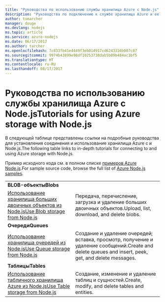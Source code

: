 ```yaml
---
title: "Руководства по использованию службы хранилища Azure с Node.js"
description: "Руководства по подключению к службе хранилища Azure и ее использованию с Node.js."
author: tomarcher
manager: douge
ms.devlang: nodejs
ms.topic: article
ms.service: azure-nodejs
ms.date: 06/17/2017
ms.author: tarcher
ms.openlocfilehash: 7c833fb41e4449f3eb014917cd6243316b007c87
ms.sourcegitcommit: 9974b43899e98df10253738dab5b09b484ac1bf5
ms.translationtype: HT
ms.contentlocale: ru-RU
ms.lasthandoff: 08/17/2017
---
```

# <a name="tutorials-for-using-azure-storage-with-nodejs"></a><span data-ttu-id="c1bca-103">Руководства по использованию службы хранилища Azure с Node.js</span><span class="sxs-lookup"><span data-stu-id="c1bca-103">Tutorials for using Azure storage with Node.js</span></span>

<span data-ttu-id="c1bca-104">В следующей таблице представлены ссылки на подробные руководства для установления соединения и использование хранилища Azure с и Node.js.</span><span class="sxs-lookup"><span data-stu-id="c1bca-104">The following table links to in-depth tutorials for connecting to and using Azure storage with Node.js.</span></span>

<span data-ttu-id="c1bca-105">Пример исходного кода см. в полном списке [примеров Azure Node.js](https://azure.microsoft.com/resources/samples/?term=nodejs).</span><span class="sxs-lookup"><span data-stu-id="c1bca-105">For sample source code, browse the full list of [Azure Node.js samples](https://azure.microsoft.com/resources/samples/?term=nodejs).</span></span>

| | |
|---|---|
| <span data-ttu-id="c1bca-106">**BLOB-объекты**</span><span class="sxs-lookup"><span data-stu-id="c1bca-106">**Blobs**</span></span> ||
| [<span data-ttu-id="c1bca-107">Использование хранилища больших двоичных объектов из Node.js</span><span class="sxs-lookup"><span data-stu-id="c1bca-107">Use Blob storage from Node.js</span></span>](http://docs.microsoft.com/azure/storage/storage-nodejs-how-to-use-blob-storage?toc=/azure/node/toc.json&bc=/azure/node/toc.json) | <span data-ttu-id="c1bca-108">Передача, перечисление, загрузка и удаление больших двоичных объектов.</span><span class="sxs-lookup"><span data-stu-id="c1bca-108">Upload, list, download, and delete blobs.</span></span> |
| <span data-ttu-id="c1bca-109">**Очереди**</span><span class="sxs-lookup"><span data-stu-id="c1bca-109">**Queues**</span></span> ||
| [<span data-ttu-id="c1bca-110">Использование хранилища очередей из Node.js</span><span class="sxs-lookup"><span data-stu-id="c1bca-110">Use Queue storage from Node.js</span></span>](http://docs.microsoft.com/azure/storage/storage-nodejs-how-to-use-queues?toc=/azure/node/toc.json&bc=/azure/node/toc.json) | <span data-ttu-id="c1bca-111">Создание и удаление очередей; вставка, просмотр, получение и удаление сообщений.</span><span class="sxs-lookup"><span data-stu-id="c1bca-111">Create and delete queues and insert, peek, get, and delete messages.</span></span> |
| <span data-ttu-id="c1bca-112">**Таблицы**</span><span class="sxs-lookup"><span data-stu-id="c1bca-112">**Tables**</span></span> ||
| [<span data-ttu-id="c1bca-113">Использование табличного хранилища Azure из Node.js</span><span class="sxs-lookup"><span data-stu-id="c1bca-113">Use Table storage from Node.js</span></span>](http://docs.microsoft.com/azure/storage/storage-nodejs-how-to-use-table-storage?toc=/azure/node/toc.json&bc=/azure/node/toc.json) | <span data-ttu-id="c1bca-114">Создание, изменение и удаление таблиц и сущностей.</span><span class="sxs-lookup"><span data-stu-id="c1bca-114">Create, modify, and delete tables and entities.</span></span> |

